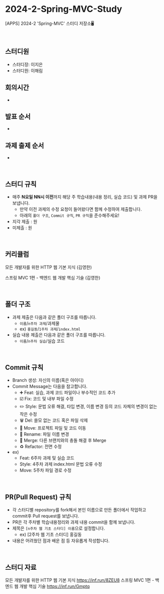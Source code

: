 # 2024-2-Spring-MVC-Study
[APPS] 2024-2 'Spring-MVC' 스터디 저장소🖥️

</div>
<br>

## 스터디원

- 스터디장: 이지은
- 스터디원: 이해림

## 회의시간

- 

## 발표 순서

- 

## 과제 출제 순서

- 

<br>

## 스터디 규칙

- 매주 **N요일 NN시 이전**까지 해당 주 학습내용(내용 정리, 실습 코드) 및 과제 PR을 보냅니다.
  - 만약 이전 과제의 수정 요청이 들어왔다면 함께 수정하여 제출합니다.
  - 아래의 `폴더 구조`, `Commit 규칙`, `PR 규칙`을 준수해주세요!
- 지각 제출 : 원
- 미제출 : 원

<br>

## 커리큘럼
모든 개발자를 위한 HTTP 웹 기본 지식 (김영한)

스프링 MVC 1편 - 백엔드 웹 개발 핵심 기술 (김영한)

<br>

## 폴더 구조

- 과제 제출은 다음과 같은 폴더 구조를 따릅니다.
  - `이름`/`n주차 과제`/과제물
  - ex) `홍길동`/`1주차 과제`/`index.html`
- 실습 내용 제출은 다음과 같은 폴더 구조를 따릅니다.
  - `이름`/`n주차 실습`/실습 코드

<br>

## Commit 규칙

- Branch 생성: 자신의 이름(혹은 아이디)
- Commit Message는 다음을 참고합니다.
    - ➕ Feat: 실습, 과제 코드 파일이나 부수적인 코드 추가
    - ☑️ Fix: 코드 및 내부 파일 수정
    - ✏️ Style: 문법 오류 해결, 타입 변경, 이름 변경 등의 코드 자체의 변경이 없는 작은 수정
    - 🗑️ Del: 쓸모 없는 코드 혹은 파일 삭제
    - 🚚 Move: 프로젝트 파일 및 코드 이동
    - 📛 Rename: 파일 이름 변경
    - 🔀 Merge: 다른 브랜치와의 충돌 해결 후 Merge
    - ♻️ Refactor: 전면 수정
- ex)
    - Feat: 6주차 과제 및 실습 코드
    - Style: 4주차 과제 index.html 문법 오류 수정
    - Move: 5주차 파일 경로 수정

<br>

## PR(Pull Request) 규칙

- 각 스터디별 repository를 fork해서 본인 이름으로 만든 폴더에서 작업하고 commit후 Pull request를 보냅니다.
- PR은 각 주차별 학습내용정리와 과제 내용 commit을 함께 보냅니다.
- 제목은 `[n주차 웹 기초 스터디] 이름`으로 설정합니다.
  - ex) [2주차 웹 기초 스터디] 홍길동
- 내용은 어려웠던 점과 배운 점 등 자유롭게 작성합니다.

<br>

## 스터디 자료
모든 개발자를 위한 HTTP 웹 기본 지식
https://inf.run/8ZEU8
스프링 MVC 1편 - 백엔드 웹 개발 핵심 기술 
https://inf.run/Gmptq
